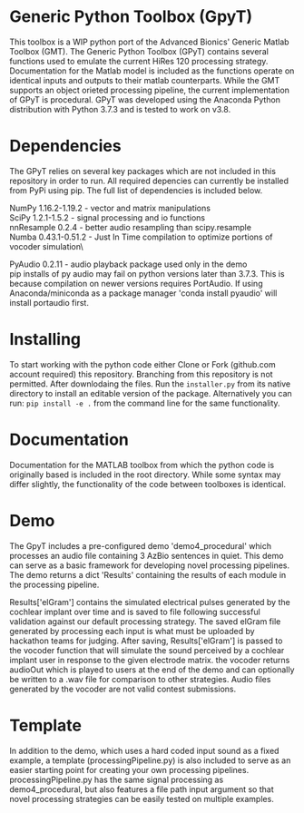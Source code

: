 # Generic Python Toolbox (GpyT)

This toolbox is a WIP python port of the Advanced Bionics' Generic Matlab Toolbox (GMT). The Generic Python Toolbox (GPyT) contains several functions used to emulate the current HiRes 120 processing strategy. Documentation for the Matlab model is included as the functions operate on identical inputs and outputs to their matlab counterparts. While the GMT supports an object orieted processing pipeline, the current implementation of GPyT is procedural. GPyT was developed using the Anaconda Python distribution with Python 3.7.3 and is tested to work on v3.8.

# Dependencies

The GPyT relies on several key packages which are not included in this repository in order to run. All required depencies can currently be installed from PyPi using pip. The full list of dependencies is included below.
 
NumPy 1.16.2-1.19.2 - vector and matrix manipulations\
SciPy 1.2.1-1.5.2 - signal processing and io functions\
nnResample 0.2.4 - better audio resampling than scipy.resample\
Numba 0.43.1-0.51.2 - Just In Time compilation to optimize portions of vocoder simulation\

PyAudio 0.2.11 - audio playback package used only in the demo\
 pip installs of py audio may fail on python versions later than 3.7.3. This is because compilation on newer versions requires PortAudio. If using Anaconda/miniconda as a package manager 'conda install pyaudio' will install portaudio first.
 
# Installing

To start working with the python code either Clone or Fork (github.com account required) this repository. Branching from this repository is not permitted. After downlodaing the files. Run the `installer.py` from its native directory to install an editable version of the package. Alternatively you can run: `pip install -e .` from the command line for the same functionality.

# Documentation
 Documentation for the MATLAB toolbox from which the python code is originally based is included in the root directory. While some syntax may differ slightly, the functionality of the code between toolboxes is identical. 
 
# Demo

The GpyT includes a pre-configured demo 'demo4_procedural' which processes an audio file containing 3 AzBio sentences in quiet. This demo can serve as a basic framework for developing novel processing pipelines. The demo returns a dict 'Results' containing the results of each module in the processing pipeline. 

Results['elGram'] contains the simulated electrical pulses generated by the cochlear implant over time and is saved to file following successful validation against our default processing strategy. The saved elGram file generated by processing each input is what must be uploaded by hackathon teams for judging. After saving, Results['elGram'] is passed to the vocoder function that will simulate the sound perceived by a cochlear implant user in response to the given electrode matrix. the vocoder returns audioOut which is played to users at the end of the demo and can optionally be written to a .wav file for comparison to other strategies. Audio files generated by the vocoder are not valid contest submissions.

# Template
In addition to the demo, which uses a hard coded input sound as a fixed example, a template (processingPipeline.py) is also included to serve as an easier starting point for creating your own processing pipelines. processingPipeline.py has the same signal processing as demo4_procedural, but also features a file path input argument so that novel processing strategies can be easily tested on multiple examples.
